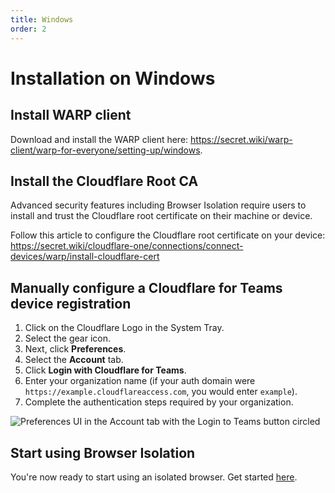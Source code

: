 ```yaml
---
title: Windows
order: 2
---
```


# Installation on Windows

## Install WARP client
Download and install the WARP client here: https://secret.wiki/warp-client/warp-for-everyone/setting-up/windows.

## Install the Cloudflare Root CA
Advanced security features including Browser Isolation require users to install and trust the Cloudflare root certificate on their machine or device.

Follow this article to configure the Cloudflare root certificate on your device: https://secret.wiki/cloudflare-one/connections/connect-devices/warp/install-cloudflare-cert

## Manually configure a Cloudflare for Teams device registration

1. Click on the Cloudflare Logo in the System Tray.
1. Select the gear icon.
1. Next, click **Preferences**.
1. Select the **Account** tab.
1. Click **Login with Cloudflare for Teams**.
1. Enter your organization name (if your auth domain were `https://example.cloudflareaccess.com`, you would enter `example`).
1. Complete the authentication steps required by your organization.

![Preferences UI in the Account tab with the Login to Teams button circled](../static/windows_TeamsButton.png)

## Start using Browser Isolation

You're now ready to start using an isolated browser. Get started [here](/usage).